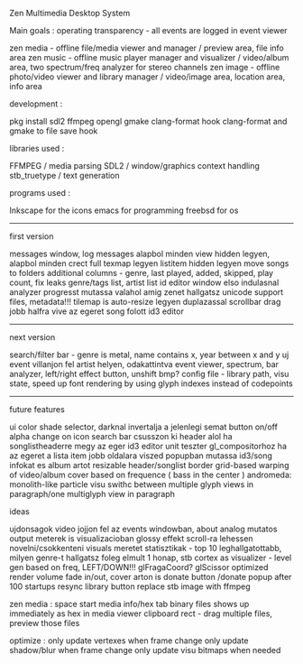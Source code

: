 Zen Multimedia Desktop System

Main goals : operating transparency - all events are logged in event viewer

zen media - offline file/media viewer and manager / preview area, file info area
zen music - offline music player manager and visualizer / video/album area, two spectrum/freq analyzer for stereo channels
zen image - offline photo/video viewer and library manager / video/image area, location area, info area

development :

pkg install sdl2 ffmpeg opengl gmake clang-format
hook clang-format and gmake to file save hook

libraries used :

FFMPEG / media parsing
SDL2 / window/graphics context handling
stb_truetype / text generation

programs used :

Inkscape for the icons
emacs for programming
freebsd for os

---

first version

messages window, log messages
alapbol minden view hidden legyen, alapbol minden crect full texmap legyen
listitem hidden legyen 
move songs to folders
additional columns - genre, last played, added, skipped, play count,
fix leaks
genre/tags list, artist list
id editor window
elso indulasnal analyzer progresst mutassa valahol amig zenet hallgatsz
unicode support files, metadata!!!
tilemap is auto-resize legyen duplazassal
scrollbar drag
jobb halfra vive az egeret song folott id3 editor

---

next version

search/filter bar - genre is metal, name contains x, year between x and y
uj event villanjon fel artist helyen, odakattintva event viewer, 
spectrum, bar analyzer, left/right effect button, unshift bmp?
config file - library path, visu state,
speed up font rendering by using glyph indexes instead of codepoints

---

future features

ui color shade selector, darknal invertalja a jelenlegi semat
button on/off alpha change on icon
search bar csusszon ki header alol ha songlistheaderre megy az eger
id3 editor
unit teszter gl_compositorhoz
ha az egeret a lista item jobb oldalara viszed popupban mutassa id3/song infokat es album artot
resizable header/songlist border
grid-based warping of video/album cover based on frequence ( bass in the center )
andromeda:  monolith-like particle visu
swithc between multiple glyph views in paragraph/one multiglyph view in paragraph  

ideas

ujdonsagok video jojjon fel az events windowban, about
analog mutatos output meterek is visualizacioban
glossy effekt
scroll-ra lehessen novelni/csokkenteni visuals meretet
statisztikak - top 10 leghallgatottabb, milyen genre-t hallgatsz foleg elmult 1 honap, stb
cortex as visualizer - level gen based on freq, LEFT/DOWN!!!
glFragaCoord? glScissor optimized render
volume fade in/out, cover arton is
donate button /donate popup after 100 startups
resync library button
replace stb image with ffmpeg

zen media :
space start media
info/hex tab
binary files shows up immediately as hex in media viewer
clipboard rect - drag multiple files, preview those files

optimize :
only update vertexes when frame change
only update shadow/blur when frame change
only update visu bitmaps when needed